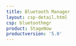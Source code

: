 ```yaml
---
title: Bluetooth Manager
layout: csp-detail.html
csp: bluetoothmgr
product: StageNow
productversion: '5.0'
---
```







